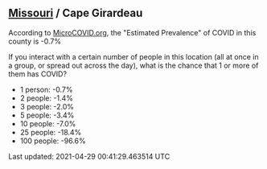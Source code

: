 
## [Missouri](/united-states/missouri) / Cape Girardeau

According to [MicroCOVID.org](http://microcovid.org),
the "Estimated Prevalence" of COVID in this county is -0.7%

If you interact with a certain number of people in this location
(all at once in a group, or spread out across the day), what is the chance that
1 or more of them has COVID?

- 1 person: -0.7%
- 2 people: -1.4%
- 3 people: -2.0%
- 5 people: -3.4%
- 10 people: -7.0%
- 25 people: -18.4%
- 100 people: -96.6%

Last updated: 2021-04-29 00:41:29.463514 UTC
